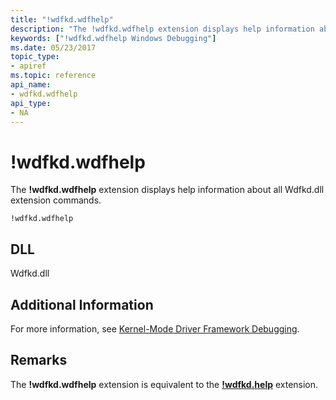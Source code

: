 ```yaml
---
title: "!wdfkd.wdfhelp"
description: "The !wdfkd.wdfhelp extension displays help information about all Wdfkd.dll extension commands."
keywords: ["!wdfkd.wdfhelp Windows Debugging"]
ms.date: 05/23/2017
topic_type:
- apiref
ms.topic: reference
api_name:
- wdfkd.wdfhelp
api_type:
- NA
---
```


# !wdfkd.wdfhelp

The **!wdfkd.wdfhelp** extension displays help information about all Wdfkd.dll extension commands.

```dbgcmd
!wdfkd.wdfhelp
```

## DLL

Wdfkd.dll

## Additional Information

For more information, see [Kernel-Mode Driver Framework Debugging](../debugger/kernel-mode-driver-framework-debugging.md).

## Remarks

The **!wdfkd.wdfhelp** extension is equivalent to the [**!wdfkd.help**](-wdfkd-help.md) extension.
